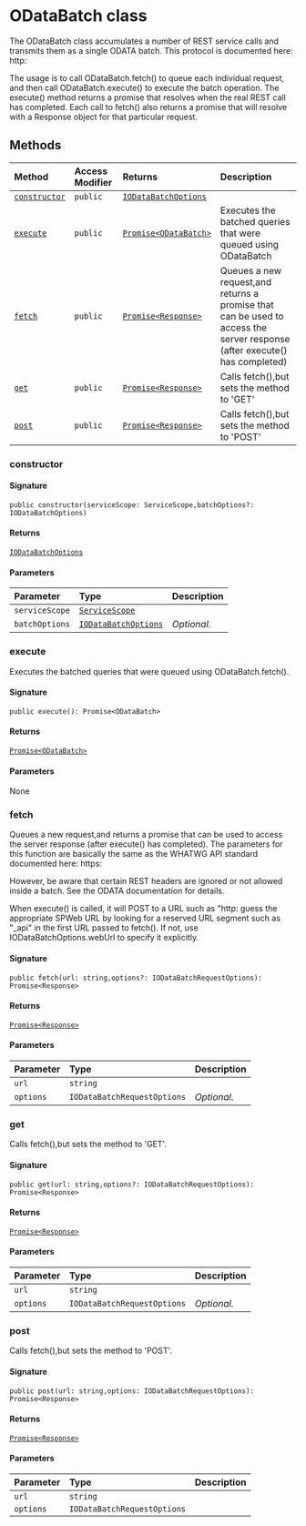# ODataBatch class





The ODataBatch class accumulates a number of REST service calls and 
transmits them as a single ODATA batch. This protocol is documented here: 
http: 
 
The usage is to call ODataBatch.fetch() to queue each individual request, 
and then call ODataBatch.execute() to execute the batch operation. 
The execute() method returns a promise that resolves when the real REST 
call has completed. Each call to fetch() also returns a promise that will 
resolve with a Response object for that particular request. 







## Methods

| Method	   | Access Modifier | Returns	| Description|
|:-------------|:----|:-------|:-----------|
|[`constructor`](#constructor)     | `public` | [`IODataBatchOptions`](IODataBatchOptions.md) |  |
|[`execute`](#execute)     | `public` | [`Promise<ODataBatch>`](Promise.md) | Executes the batched queries that were queued using ODataBatch |
|[`fetch`](#fetch)     | `public` | [`Promise<Response>`](Promise.md) | Queues a new request,and returns a promise that can be used to access  the server response (after execute() has completed) |
|[`get`](#get)     | `public` | [`Promise<Response>`](Promise.md) | Calls fetch(),but sets the method to 'GET' |
|[`post`](#post)     | `public` | [`Promise<Response>`](Promise.md) | Calls fetch(),but sets the method to 'POST' |




### constructor



#### Signature
`public constructor(serviceScope: ServiceScope,batchOptions?: IODataBatchOptions)`

#### Returns
[`IODataBatchOptions`](IODataBatchOptions.md)

#### Parameters


| Parameter	   | Type    | Description |
|:-------------|:---------------|:------------|
| `serviceScope`    | [`ServiceScope`](ServiceScope.md) |  |
| `batchOptions`    | [`IODataBatchOptions`](IODataBatchOptions.md) | _Optional._ |


### execute

Executes the batched queries that were queued using ODataBatch.fetch().

#### Signature
`public execute(): Promise<ODataBatch>`

#### Returns
[`Promise<ODataBatch>`](Promise.md)

#### Parameters
None


### fetch

Queues a new request,and returns a promise that can be used to access 
the server response (after execute() has completed). The parameters for 
this function are basically the same as the WHATWG API standard documented here: 
https: 
 
However, be aware that certain REST headers are ignored or not allowed inside 
a batch. See the ODATA documentation for details. 
 
When execute() is called, it will POST to a URL such as 
"http: 
guess the appropriate SPWeb URL by looking for a reserved URL segment such as "_api" 
in the first URL passed to fetch(). If not, use IODataBatchOptions.webUrl to specify it 
explicitly. 


#### Signature
`public fetch(url: string,options?: IODataBatchRequestOptions): Promise<Response>`

#### Returns
[`Promise<Response>`](Promise.md)

#### Parameters


| Parameter	   | Type    | Description |
|:-------------|:---------------|:------------|
| `url`    | `string` |  |
| `options`    | `IODataBatchRequestOptions` | _Optional._ |


### get

Calls fetch(),but sets the method to 'GET'.

#### Signature
`public get(url: string,options?: IODataBatchRequestOptions): Promise<Response>`

#### Returns
[`Promise<Response>`](Promise.md)

#### Parameters


| Parameter	   | Type    | Description |
|:-------------|:---------------|:------------|
| `url`    | `string` |  |
| `options`    | `IODataBatchRequestOptions` | _Optional._ |


### post

Calls fetch(),but sets the method to 'POST'.

#### Signature
`public post(url: string,options: IODataBatchRequestOptions): Promise<Response>`

#### Returns
[`Promise<Response>`](Promise.md)

#### Parameters


| Parameter	   | Type    | Description |
|:-------------|:---------------|:------------|
| `url`    | `string` |  |
| `options`    | `IODataBatchRequestOptions` |  |

